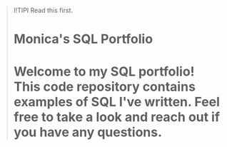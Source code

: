 > I!TIPI
> Read this first.
>
> # Monica's SQL Portfolio
> #  Welcome to my SQL portfolio! This code repository contains examples of SQL I've written. Feel free to take a look and reach out if you have any questions.
